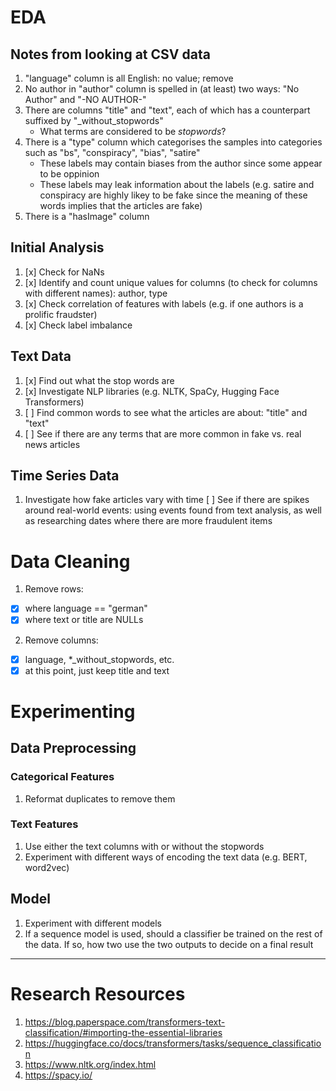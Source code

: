 # EDA
## Notes from looking at CSV data
1. "language" column is all English: no value; remove
2. No author in "author" column is spelled in (at least) two ways: "No Author" and "-NO AUTHOR-"
3. There are columns "title" and "text", each of which has a counterpart suffixed by "_without_stopwords"
   - What terms are considered to be *stopwords*?
4. There is a "type" column which categorises the samples into categories such as "bs", "conspiracy", "bias", "satire"
   - These labels may contain biases from the author since some appear to be oppinion
   - These labels may leak information about the labels (e.g. satire and conspiracy are highly likey to be fake since the meaning of these words implies that the articles are fake)
5. There is a "hasImage" column

## Initial Analysis
1. [x] Check for NaNs
2. [x] Identify and count unique values for columns (to check for columns with different names): author, type
3. [x] Check correlation of features with labels (e.g. if one authors is a prolific fraudster)
4. [x] Check label imbalance

## Text Data
1. [x] Find out what the stop words are
2. [x] Investigate NLP libraries (e.g. NLTK, SpaCy, Hugging Face Transformers)
3. [ ] Find common words to see what the articles are about: "title" and "text"
4. [ ] See if there are any terms that are more common in fake vs. real news articles

## Time Series Data
1. Investigate how fake articles vary with time
   [ ] See if there are spikes around real-world events: using events found from text analysis, as well as researching dates where there are more fraudulent items

# Data Cleaning
1. Remove rows:
  - [x] where language == "german"
  - [x] where text or title are NULLs
2. Remove columns:
  - [x] language, *_without_stopwords, etc.
  - [x] at this point, just keep title and text

# Experimenting
## Data Preprocessing
### Categorical Features
1. Reformat duplicates to remove them

### Text Features
1. Use either the text columns with or without the stopwords
2. Experiment with different ways of encoding the text data (e.g. BERT, word2vec)

## Model
1. Experiment with different models
2. If a sequence model is used, should a classifier be trained on the rest of the data. If so, how two use the two outputs to decide on a final result

---
# Research Resources
1. https://blog.paperspace.com/transformers-text-classification/#importing-the-essential-libraries
2. https://huggingface.co/docs/transformers/tasks/sequence_classification
3. https://www.nltk.org/index.html
4. https://spacy.io/